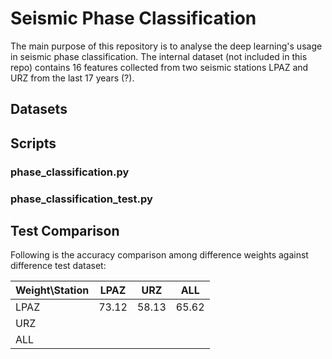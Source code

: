 # Seismic Phase Classification

The main purpose of this repository is to analyse the deep learning's usage in seismic phase classification. The 
internal dataset (not included in this repo) contains 16 features collected from two seismic stations LPAZ and URZ 
from the last 17 years (?). 

## Datasets

## Scripts

### phase_classification.py
### phase_classification_test.py

## Test Comparison

Following is the accuracy comparison among difference weights against difference test dataset:

|  Weight\Station |  LPAZ     | URZ      |  ALL     |
| --------------- | --------- | -------- | -------- |
| LPAZ            |  73.12    |   58.13  |   65.62  |
| URZ             |           |          |          |
| ALL             |           |          |          |